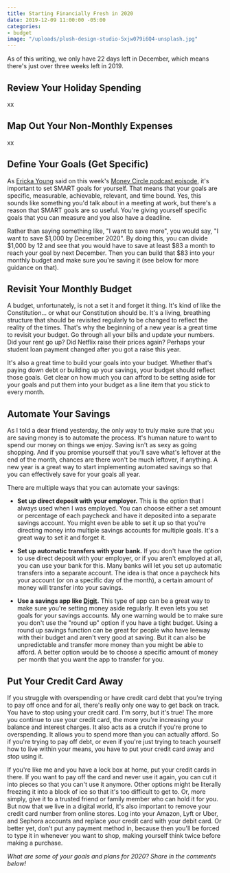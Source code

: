 ```yaml
---
title: Starting Financially Fresh in 2020
date: 2019-12-09 11:00:00 -05:00
categories:
- budget
image: "/uploads/plush-design-studio-5xjw079i6Q4-unsplash.jpg"
---
```


As of this writing, we only have 22 days left in December, which means there's just over three weeks left in 2019. 

## Review Your Holiday Spending

xx

## Map Out Your Non-Monthly Expenses

xx

## Define Your Goals (Get Specific)

As [Ericka Young](https://www.tailormadebudgets.com/) said on this week's [Money Circle podcast episode](https://www.maggiegermano.com/podcast/how-to-end-2019-strong-and-start-2020-on-the-right-foot/), it's important to set SMART goals for yourself. That means that your goals are specific, measurable, achievable, relevant, and time bound. Yes, this sounds like something you'd talk about in a meeting at work, but there's a reason that SMART goals are so useful. You're giving yourself specific goals that you can measure and you also have a deadline. 

Rather than saying something like, "I want to save more", you would say, "I want to save $1,000 by December 2020". By doing this, you can divide $1,000 by 12 and see that you would have to save at least $83 a month to reach your goal by next December. Then you can build that $83 into your monthly budget and make sure you're saving it (see below for more guidance on that). 

## Revisit Your Monthly Budget

A budget, unfortunately, is not a set it and forget it thing. It's kind of like the Constitution... or what our Constitution should be. It's a living, breathing structure that should be revisited regularly to be changed to reflect the reality of the times. That's why the beginning of a new year is a great time to revisit your budget. Go through all your bills and update your numbers. Did your rent go up? Did Netflix raise their prices again? Perhaps your student loan payment changed after you got a raise this year. 

It's also a great time to build your goals into your budget. Whether that's paying down debt or building up your savings, your budget should reflect those goals. Get clear on how much you can afford to be setting aside for your goals and put them into your budget as a line item that you stick to every month. 

## Automate Your Savings

As I told a dear friend yesterday, the only way to truly make sure that you are saving money is to automate the process. It's human nature to want to spend our money on things we enjoy. Saving isn't as sexy as going shopping. And if you promise yourself that you'll save what's leftover at the end of the month, chances are there won't be much leftover, if anything. A new year is a great way to start implementing automated savings so that you can effectively save for your goals all year.

There are multiple ways that you can automate your savings:

* **Set up direct deposit with your employer.** This is the option that I always used when I was employed. You can choose either a set amount or percentage of each paycheck and have it deposited into a separate savings account. You might even be able to set it up so that you're directing money into multiple savings accounts for multiple goals. It's a great way to set it and forget it. 

* **Set up automatic transfers with your bank.** If you don't have the option to use direct deposit with your employer, or if you aren't employed at all, you can use your bank for this. Many banks will let you set up automatic transfers into a separate account. The idea is that once a paycheck hits your account (or on a specific day of the month), a certain amount of money will transfer into your savings. 

* **Use a savings app like [Digit](https://digit.co/).** This type of app can be a great way to make sure you're setting money aside regularly. It even lets you set goals for your savings accounts. My one warning would be to make sure you don't use the "round up" option if you have a tight budget. Using a round up savings function can be great for people who have leeway with their budget and aren't very good at saving. But it can also be unpredictable and transfer more money than you might be able to afford. A better option would be to choose a specific amount of money per month that you want the app to transfer for you.

## Put Your Credit Card Away

If you struggle with overspending or have credit card debt that you're trying to pay off once and for all, there's really only one way to get back on track. You have to stop using your credit card. I'm sorry, but it's true! The more you continue to use your credit card, the more you're increasing your balance and interest charges. It also acts as a crutch if you're prone to overspending. It allows you to spend more than you can actually afford. So if you're trying to pay off debt, or even if you're just trying to teach yourself how to live within your means, you have to put your credit card away and stop using it. 

If you're like me and you have a lock box at home, put your credit cards in there. If you want to pay off the card and never use it again, you can cut it into pieces so that you can't use it anymore. Other options might be literally freezing it into a block of ice so that it's too difficult to get to. Or, more simply, give it to a trusted friend or family member who can hold it for you. But now that we live in a digital world, it's also important to remove your credit card number from online stores. Log into your Amazon, Lyft or Uber, and Sephora accounts and replace your credit card with your debit card. Or better yet, don't put any payment method in, because then you'll be forced to type it in whenever you want to shop, making yourself think twice before making a purchase.

*What are some of your goals and plans for 2020? Share in the comments below!*